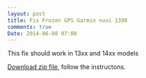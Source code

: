 ```yaml
---
layout: post
title: Fix Frozen GPS Garmin nuvi 1390
comments: true
Date: 2014-06-08 07:00
---
```


This fix should work in 13xx and 14xx models

<a href="https://mega.co.nz/#!21AHWZgb!A1JDJ1uldRoz1UV-44DxmteWaF81l1WQIVQh9SXvZp8">Download zip file</a>, follow the instructons.